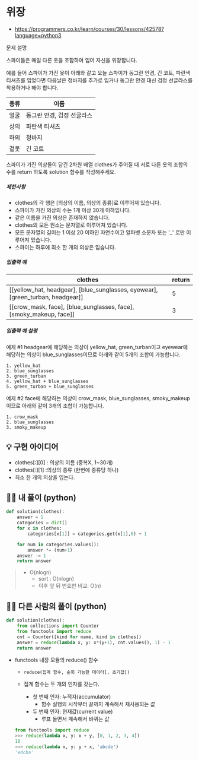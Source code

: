 # 위장

- https://programmers.co.kr/learn/courses/30/lessons/42578?language=python3

문제 설명

스파이들은 매일 다른 옷을 조합하여 입어 자신을 위장합니다.

예를 들어 스파이가 가진 옷이 아래와 같고 오늘 스파이가 동그란 안경, 긴 코트, 파란색 티셔츠를 입었다면 다음날은 청바지를 추가로 입거나 동그란 안경 대신 검정 선글라스를 착용하거나 해야 합니다.

| 종류 | 이름                       |
| ---- | -------------------------- |
| 얼굴 | 동그란 안경, 검정 선글라스 |
| 상의 | 파란색 티셔츠              |
| 하의 | 청바지                     |
| 겉옷 | 긴 코트                    |

스파이가 가진 의상들이 담긴 2차원 배열 clothes가 주어질 때 서로 다른 옷의 조합의 수를 return 하도록 solution 함수를 작성해주세요.

##### 제한사항

- clothes의 각 행은 [의상의 이름, 의상의 종류]로 이루어져 있습니다.
- 스파이가 가진 의상의 수는 1개 이상 30개 이하입니다.
- 같은 이름을 가진 의상은 존재하지 않습니다.
- clothes의 모든 원소는 문자열로 이루어져 있습니다.
- 모든 문자열의 길이는 1 이상 20 이하인 자연수이고 알파벳 소문자 또는 '_' 로만 이루어져 있습니다.
- 스파이는 하루에 최소 한 개의 의상은 입습니다.

##### 입출력 예

| clothes                                                      | return |
| ------------------------------------------------------------ | ------ |
| [[yellow_hat, headgear], [blue_sunglasses, eyewear], [green_turban, headgear]] | 5      |
| [[crow_mask, face], [blue_sunglasses, face], [smoky_makeup, face]] | 3      |

##### 입출력 예 설명

예제 #1
headgear에 해당하는 의상이 yellow_hat, green_turban이고 eyewear에 해당하는 의상이 blue_sunglasses이므로 아래와 같이 5개의 조합이 가능합니다.

```
1. yellow_hat
2. blue_sunglasses
3. green_turban
4. yellow_hat + blue_sunglasses
5. green_turban + blue_sunglasses
```

예제 #2
face에 해당하는 의상이 crow_mask, blue_sunglasses, smoky_makeup이므로 아래와 같이 3개의 조합이 가능합니다.

```
1. crow_mask
2. blue_sunglasses
3. smoky_makeup
```





## 💡 구현 아이디어

- clothes\[:][0] : 의상의 이름 (중복X, 1~30개)
- clothes\[:][1] :의상의 종류 (한번에 종류당 하나)
- 최소 한 개의 의상을 입는다.





## 🙆‍♀️ 내 풀이 (python)

```python
def solution(clothes):
    answer = 1
    categories = dict()
    for x in clothes:
        categories[x[1]] = categories.get(x[1],0) + 1

    for num in categories.values():
        answer *= (num+1)
    answer -= 1
    return answer
```

> - O(nlogn)
>   - sort : O(nlogn)
>   - 이후 앞 뒤 번호만 비교: O(n)





## 🙆‍♂️ 다른 사람의 풀이 (python)

```python
def solution(clothes):
    from collections import Counter
    from functools import reduce
    cnt = Counter([kind for name, kind in clothes])
    answer = reduce(lambda x, y: x*(y+1), cnt.values(), 1) - 1
    return answer
```



- functools 내장 모듈의 reduce() 함수

  - `reduce(집계 함수, 순회 가능한 데이터[, 초기값])`

  - 집계 함수는 두 개의 인자를 갖는다.

    - 첫 번째 인자: 누적자(accumulator)
      - 함수 실행의 시작부터 끝까지 계속해서 재사용되는 값
    - 두 번째 인자: 현재값(current value)
      - 루프 돌면서 계속해서 바뀌는 값

    

  ```python
  from functools import reduce
  >>> reduce(lambda x, y: x + y, [0, 1, 2, 3, 4])
  10
  >>> reduce(lambda x, y: y + x, 'abcde')
  'edcba'
  ```
